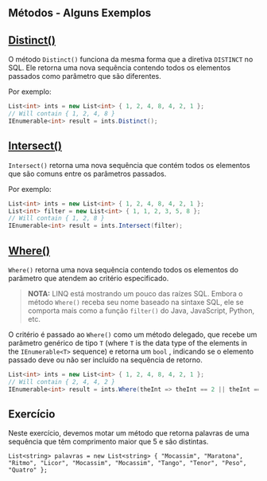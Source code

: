 ## Métodos - Alguns Exemplos

## [Distinct()](https://msdn.microsoft.com/en-us/library/bb348436(v=vs.110).aspx)

O método `Distinct()` funciona da mesma forma que a diretiva `DISTINCT` no SQL. Ele retorna uma nova sequência contendo todos os elementos passados como parâmetro que são diferentes.

Por exemplo:

```csharp
List<int> ints = new List<int> { 1, 2, 4, 8, 4, 2, 1 };
// Will contain { 1, 2, 4, 8 }
IEnumerable<int> result = ints.Distinct();
```

## [Intersect()](https://msdn.microsoft.com/en-us/library/bb460136(v=vs.110).aspx)

`Intersect()` retorna uma nova sequência que contém todos os elementos que são comuns entre os parâmetros passados. 

Por exemplo:

```csharp
List<int> ints = new List<int> { 1, 2, 4, 8, 4, 2, 1 };
List<int> filter = new List<int> { 1, 1, 2, 3, 5, 8 };
// Will contain { 1, 2, 8 }
IEnumerable<int> result = ints.Intersect(filter);
```

## [Where()](https://msdn.microsoft.com/en-us/library/bb534803(v=vs.110).aspx)

`Where()`  retorna uma nova sequência contendo todos os elementos do parâmetro que atendem ao critério especificado.

> **NOTA:** LINQ está mostrando um pouco das raízes SQL. Embora o método `Where()` receba seu nome baseado na sintaxe SQL, ele se comporta mais como a função `filter()` do  Java, JavaScript, Python, etc.

O critério é passado ao  `Where()` como um método delegado, que recebe um parâmetro genérico de tipo  `T` (where `T` is the data type of the elements in the `IEnumerable<T>` sequence) e retorna um `bool` , indicando se o elemento passado deve ou não ser incluído na sequência de retorno.

```csharp
List<int> ints = new List<int> { 1, 2, 4, 8, 4, 2, 1 };
// Will contain { 2, 4, 4, 2 }
IEnumerable<int> result = ints.Where(theInt => theInt == 2 || theInt == 4);
```

## Exercício

Neste exercício, devemos motar um método que retorna palavras de uma sequência que têm comprimento maior que 5 e são distintas.

```
List<string> palavras = new List<string> { "Mocassim", "Maratona", "Ritmo", "Licor", "Mocassim", "Mocassim", "Tango", "Tenor", "Peso", "Quatro" };
```


